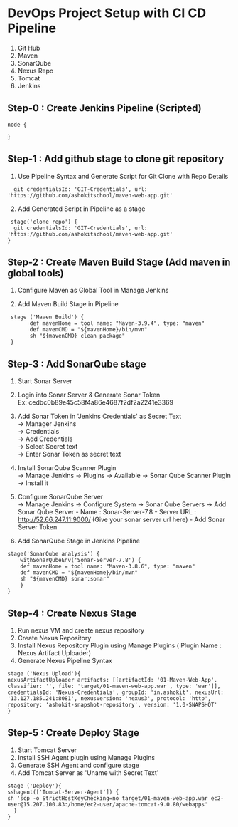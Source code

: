 # DevOps Project Setup with CI CD Pipeline

1. Git Hub
2. Maven
3. SonarQube
4. Nexus Repo
5. Tomcat
6. Jenkins

## Step-0 : Create Jenkins Pipeline (Scripted)

```
node {

}
```

## Step-1 : Add github stage to clone git repository

1. Use Pipeline Syntax and Generate Script for Git Clone with Repo Details

```
  git credentialsId: 'GIT-Credentials', url: 'https://github.com/ashokitschool/maven-web-app.git'
```

2. Add Generated Script in Pipeline as a stage

```
 stage('clone repo') {
  git credentialsId: 'GIT-Credentials', url: 'https://github.com/ashokitschool/maven-web-app.git'
}
```

## Step-2 : Create Maven Build Stage (Add maven in global tools)

1. Configure Maven as Global Tool in Manage Jenkins

2. Add Maven Build Stage in Pipeline

```
 stage ('Maven Build') {
       def mavenHome = tool name: "Maven-3.9.4", type: "maven"
       def mavenCMD = "${mavenHome}/bin/mvn"
       sh "${mavenCMD} clean package"
 }
```

## Step-3 : Add SonarQube stage

1. Start Sonar Server <br/>
2. Login into Sonar Server & Generate Sonar Token <br/>
   Ex: cedbc0b89e45c58f4a86e4687f2df2a2241e3369 <br/>
3. Add Sonar Token in 'Jenkins Credentials' as Secret Text <br/>
   -> Manager Jenkins <br/>
   -> Credentials <br/>
   -> Add Credentials <br/>
   -> Select Secret text <br/>
   -> Enter Sonar Token as secret text <br/>

4. Install SonarQube Scanner Plugin <br/>
   -> Manage Jenkins -> Plugins -> Available -> Sonar Qube Scanner Plugin -> Install it

5. Configure SonarQube Server <br/>
   -> Manage Jenkins -> Configure System -> Sonar Qube Servers -> Add Sonar Qube Server - Name : Sonar-Server-7.8 - Server URL : http://52.66.247.11:9000/ (Give your sonar server url here) - Add Sonar Server Token

6. Add SonarQube Stage in Jenkins Pipeline

```
stage('SonarQube analysis') {
	withSonarQubeEnv('Sonar-Server-7.8') {
	def mavenHome = tool name: "Maven-3.8.6", type: "maven"
	def mavenCMD = "${mavenHome}/bin/mvn"
	sh "${mavenCMD} sonar:sonar"
    }
}
```

## Step-4 : Create Nexus Stage

1. Run nexus VM and create nexus repository
2. Create Nexus Repository
3. Install Nexus Repository Plugin using Manage Plugins ( Plugin Name : Nexus Artifact Uploader)
4. Generate Nexus Pipeline Syntax

```
stage ('Nexus Upload'){
nexusArtifactUploader artifacts: [[artifactId: '01-Maven-Web-App', classifier: '', file: 'target/01-maven-web-app.war', type: 'war']], credentialsId: 'Nexus-Credentials', groupId: 'in.ashokit', nexusUrl: '13.127.185.241:8081', nexusVersion: 'nexus3', protocol: 'http', repository: 'ashokit-snapshot-repository', version: '1.0-SNAPSHOT'
}
```

## Step-5 : Create Deploy Stage

1. Start Tomcat Server <br/>
2. Install SSH Agent plugin using Manage Plugins <br/>
3. Generate SSH Agent and configure stage <br/>
4. Add Tomcat Server as 'Uname with Secret Text' <br/>

```
stage ('Deploy'){
sshagent(['Tomcat-Server-Agent']) {
sh 'scp -o StrictHostKeyChecking=no target/01-maven-web-app.war ec2-user@15.207.100.83:/home/ec2-user/apache-tomcat-9.0.80/webapps'
  }
}
```

